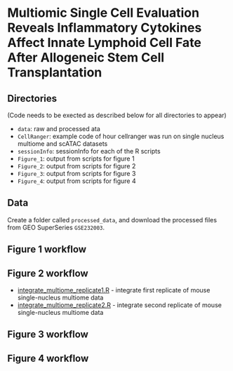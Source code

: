 # Multiomic Single Cell Evaluation Reveals Inflammatory Cytokines Affect Innate Lymphoid Cell Fate After Allogeneic Stem Cell Transplantation

## Directories 

(Code needs to be exected as described below for all directories to appear)

- `data`: raw and processed ata 
- `CellRanger`: example code of hour cellranger was run on single nucleus multiome and scATAC datasets  
- `sessionInfo`: sessionInfo for each of the R scripts
- `Figure_1`: output from scripts for figure 1
- `Figure_2`: output from scripts for figure 2
- `Figure_3`: output from scripts for figure 3
- `Figure_4`: output from scripts for figure 4


## Data

Create a folder called `processed_data`, and download the processed files from GEO SuperSeries `GSE232003`.

## Figure 1 workflow

## Figure 2 workflow

- [integrate_multiome_replicate1.R](integrate_multiome_replicate1.R) - integrate first replicate of mouse  single-nucleus multiome data
- [integrate_multiome_replicate2.R](integrate_multiome_replicate2.R) - integrate second replicate of mouse  single-nucleus multiome data


## Figure 3 workflow

## Figure 4 workflow
